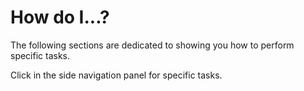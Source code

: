 # How do I...?

The following sections are dedicated to showing you how to perform specific tasks.

Click in the side navigation panel for specific tasks.

